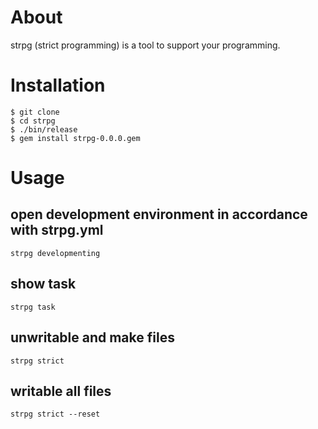 # About
strpg (strict programming) is a tool to support your programming.

# Installation
```
$ git clone 
$ cd strpg
$ ./bin/release
$ gem install strpg-0.0.0.gem
```

# Usage

## open development environment in accordance with strpg.yml
`strpg developmenting`

## show task
`strpg task`

## unwritable and make files
`strpg strict`

## writable all files
`strpg strict --reset`
